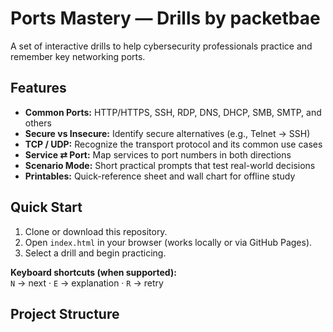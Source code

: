 # Ports Mastery — Drills by packetbae

A set of interactive drills to help cybersecurity professionals practice and remember key networking ports.

## Features
- **Common Ports:** HTTP/HTTPS, SSH, RDP, DNS, DHCP, SMB, SMTP, and others
- **Secure vs Insecure:** Identify secure alternatives (e.g., Telnet → SSH)
- **TCP / UDP:** Recognize the transport protocol and its common use cases
- **Service ⇄ Port:** Map services to port numbers in both directions
- **Scenario Mode:** Short practical prompts that test real-world decisions
- **Printables:** Quick-reference sheet and wall chart for offline study

## Quick Start
1. Clone or download this repository.  
2. Open `index.html` in your browser (works locally or via GitHub Pages).  
3. Select a drill and begin practicing.

**Keyboard shortcuts (when supported):**  
`N` → next · `E` → explanation · `R` → retry

## Project Structure
